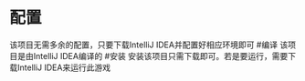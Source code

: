 # 配置
该项目无需多余的配置，只要下载IntelliJ IDEA并配置好相应环境即可
#编译
该项目是由IntelliJ IDEA编译的
#安装
安装该项目只需下载即可。若是要运行，需要下载IntelliJ IDEA来运行此游戏